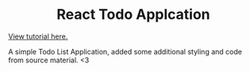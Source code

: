 <h1 align="center">React Todo Applcation</h1>

[View tutorial here.]([https://react.dev/learn/tutorial-tic-tac-toe#declaring-a-winner](https://dev.to/misszamzam/a-simple-todo-list-app-with-react-1bj3))

A simple Todo List Application, added some additional styling and code from source material. <3
